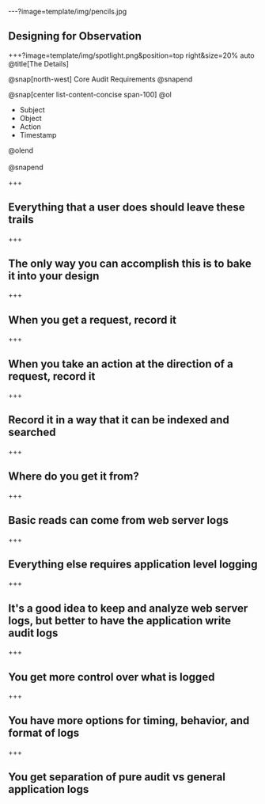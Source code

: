 ---?image=template/img/pencils.jpg

## Designing for Observation

+++?image=template/img/spotlight.png&position=top right&size=20% auto
@title[The Details]

@snap[north-west]
Core Audit Requirements
@snapend

@snap[center list-content-concise span-100]
@ol

- Subject
- Object
- Action
- Timestamp

@olend
<br><br>
@snapend

+++

## Everything that a user does should leave these trails

+++

## The only way you can accomplish this is to bake it into your design

+++

## When you get a request, record it

+++

## When you take an action at the direction of a request, record it

+++

## Record it in a way that it can be indexed and searched

+++

## Where do you get it from?

+++

## Basic reads can come from web server logs

+++

## Everything else requires application level logging

+++

## It's a good idea to keep and analyze web server logs, but better to have the application write audit logs

+++

## You get more control over what is logged

+++

## You have more options for timing, behavior, and format of logs

+++

## You get separation of pure audit vs general application logs


